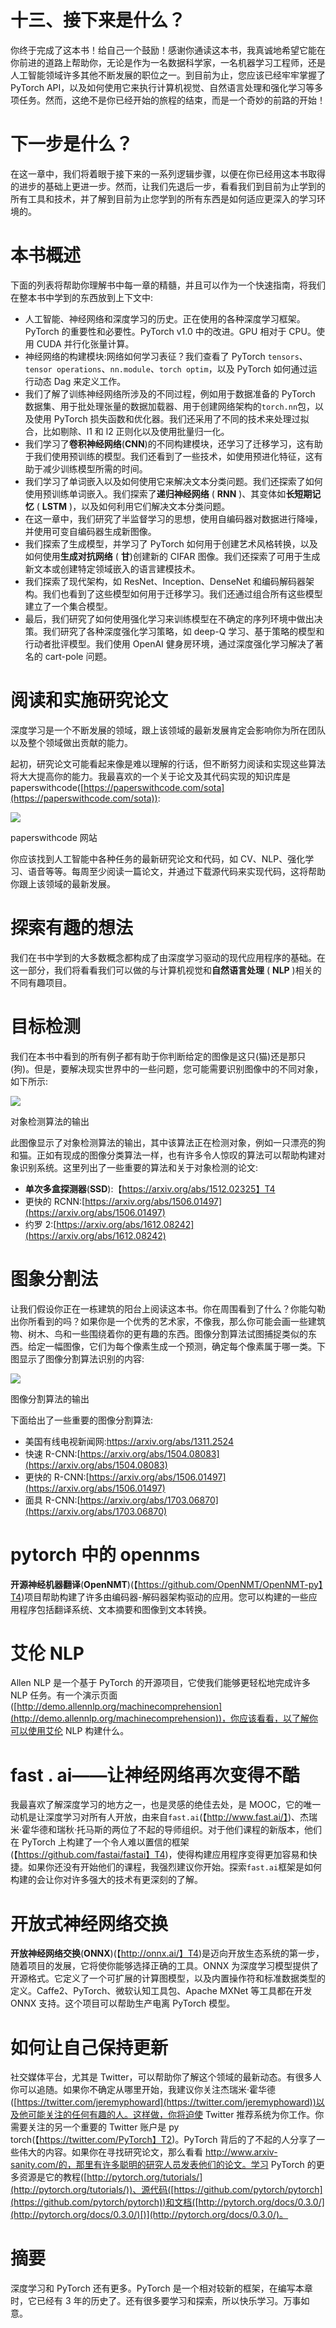 

# 十三、接下来是什么？

你终于完成了这本书！给自己一个鼓励！感谢你通读这本书，我真诚地希望它能在你前进的道路上帮助你，无论是作为一名数据科学家，一名机器学习工程师，还是人工智能领域许多其他不断发展的职位之一。到目前为止，您应该已经牢牢掌握了 PyTorch API，以及如何使用它来执行计算机视觉、自然语言处理和强化学习等多项任务。然而，这绝不是你已经开始的旅程的结束，而是一个奇妙的前路的开始！



# 下一步是什么？

在这一章中，我们将着眼于接下来的一系列逻辑步骤，以便在你已经用这本书取得的进步的基础上更进一步。然而，让我们先退后一步，看看我们到目前为止学到的所有工具和技术，并了解到目前为止您学到的所有东西是如何适应更深入的学习环境的。



# 本书概述

下面的列表将帮助你理解书中每一章的精髓，并且可以作为一个快速指南，将我们在整本书中学到的东西放到上下文中:

*   人工智能、神经网络和深度学习的历史。正在使用的各种深度学习框架。PyTorch 的重要性和必要性。PyTorch v1.0 中的改进。GPU 相对于 CPU。使用 CUDA 并行化张量计算。
*   神经网络的构建模块:网络如何学习表征？我们查看了 PyTorch `tensors`、`tensor operations`、`nn.module`、`torch optim`，以及 PyTorch 如何通过运行动态 Dag 来定义工作。
*   我们了解了训练神经网络所涉及的不同过程，例如用于数据准备的 PyTorch 数据集、用于批处理张量的数据加载器、用于创建网络架构的`torch.nn`包，以及使用 PyTorch 损失函数和优化器。我们还采用了不同的技术来处理过拟合，比如剔除、l1 和 l2 正则化以及使用批量归一化。
*   我们学习了**卷积神经网络**(**CNN**)的不同构建模块，还学习了迁移学习，这有助于我们使用预训练的模型。我们还看到了一些技术，如使用预进化特征，这有助于减少训练模型所需的时间。
*   我们学习了单词嵌入以及如何使用它来解决文本分类问题。我们还探索了如何使用预训练单词嵌入。我们探索了**递归神经网络** ( **RNN** )、其变体如**长短期记忆** ( **LSTM** )，以及如何利用它们解决文本分类问题。
*   在这一章中，我们研究了半监督学习的思想，使用自编码器对数据进行降噪，并使用可变自编码器生成新图像。
*   我们探索了生成模型，并学习了 PyTorch 如何用于创建艺术风格转换，以及如何使用**生成对抗网络** ( **甘**)创建新的 CIFAR 图像。我们还探索了可用于生成新文本或创建特定领域嵌入的语言建模技术。
*   我们探索了现代架构，如 ResNet、Inception、DenseNet 和编码解码器架构。我们也看到了这些模型如何用于迁移学习。我们还通过组合所有这些模型建立了一个集合模型。
*   最后，我们研究了如何使用强化学习来训练模型在不确定的序列环境中做出决策。我们研究了各种深度强化学习策略，如 deep-Q 学习、基于策略的模型和行动者批评模型。我们使用 OpenAI 健身房环境，通过深度强化学习解决了著名的 cart-pole 问题。



# 阅读和实施研究论文

深度学习是一个不断发展的领域，跟上该领域的最新发展肯定会影响你为所在团队以及整个领域做出贡献的能力。

起初，研究论文可能看起来像是难以理解的行话，但不断努力阅读和实现这些算法将大大提高你的能力。我最喜欢的一个关于论文及其代码实现的知识库是 paperswithcode([https://paperswithcode.com/sota](https://paperswithcode.com/sota)):

![](img/3c602442-caaa-43f8-bed5-627a121175cb.png)

paperswithcode 网站

你应该找到人工智能中各种任务的最新研究论文和代码，如 CV、NLP、强化学习、语音等等。每周至少阅读一篇论文，并通过下载源代码来实现代码，这将帮助你跟上该领域的最新发展。



# 探索有趣的想法

我们在书中学到的大多数概念都构成了由深度学习驱动的现代应用程序的基础。在这一部分，我们将看看我们可以做的与计算机视觉和**自然语言处理** ( **NLP** )相关的不同有趣项目。



# 目标检测

我们在本书中看到的所有例子都有助于你判断给定的图像是这只(猫)还是那只(狗)。但是，要解决现实世界中的一些问题，您可能需要识别图像中的不同对象，如下所示:

![](img/aaa25c1b-2c27-4dbc-8185-e0257e21505a.png)

对象检测算法的输出

此图像显示了对象检测算法的输出，其中该算法正在检测对象，例如一只漂亮的狗和猫。正如有现成的图像分类算法一样，也有许多令人惊叹的算法可以帮助构建对象识别系统。这里列出了一些重要的算法和关于对象检测的论文:

*   **单次多盒探测器**(**SSD**):【https://arxiv.org/abs/1512.02325】T4
*   更快的 RCNN:[https://arxiv.org/abs/1506.01497](https://arxiv.org/abs/1506.01497)
*   约罗 2:[https://arxiv.org/abs/1612.08242](https://arxiv.org/abs/1612.08242)



# 图象分割法

让我们假设你正在一栋建筑的阳台上阅读这本书。你在周围看到了什么？你能勾勒出你所看到的吗？如果你是一个优秀的艺术家，不像我，那么你可能会画一些建筑物、树木、鸟和一些围绕着你的更有趣的东西。图像分割算法试图捕捉类似的东西。给定一幅图像，它们为每个像素生成一个预测，确定每个像素属于哪一类。下图显示了图像分割算法识别的内容:

![](img/dd2f326a-1ecb-4c66-a936-83b3b80248db.png)

图像分割算法的输出

下面给出了一些重要的图像分割算法:

*   美国有线电视新闻网:https://arxiv.org/abs/1311.2524
*   快速 R-CNN:[https://arxiv.org/abs/1504.08083](https://arxiv.org/abs/1504.08083)
*   更快的 R-CNN:[https://arxiv.org/abs/1506.01497](https://arxiv.org/abs/1506.01497)
*   面具 R-CNN:[https://arxiv.org/abs/1703.06870](https://arxiv.org/abs/1703.06870)



# pytorch 中的 opennms

**开源神经机器翻译**(**OpenNMT**)(【https://github.com/OpenNMT/OpenNMT-py】T4)项目帮助构建了许多由编码器-解码器架构驱动的应用。您可以构建的一些应用程序包括翻译系统、文本摘要和图像到文本转换。



# 艾伦 NLP

Allen NLP 是一个基于 PyTorch 的开源项目，它使我们能够更轻松地完成许多 NLP 任务。有一个演示页面([http://demo.allennlp.org/machinecomprehension](http://demo.allennlp.org/machinecomprehension))，你应该看看，以了解你可以使用艾伦 NLP 构建什么。



# fast . ai——让神经网络再次变得不酷

我最喜欢了解深度学习的地方之一，也是灵感的绝佳去处，是 MOOC，它的唯一动机是让深度学习对所有人开放，由来自`fast.ai`(【http://www.fast.ai/】)、杰瑞米·霍华德和瑞秋·托马斯的两位了不起的导师组织。对于他们课程的新版本，他们在 PyTorch 上构建了一个令人难以置信的框架(【https://github.com/fastai/fastai】T4)，使得构建应用程序变得更加容易和快捷。如果你还没有开始他们的课程，我强烈建议你开始。探索`fast.ai`框架是如何构建的会让你对许多强大的技术有更深刻的了解。



# 开放式神经网络交换

**开放神经网络交换**(**ONNX**)(【http://onnx.ai/】T4)是迈向开放生态系统的第一步，随着项目的发展，它将使你能够选择正确的工具。ONNX 为深度学习模型提供了开源格式。它定义了一个可扩展的计算图模型，以及内置操作符和标准数据类型的定义。Caffe2、PyTorch、微软认知工具包、Apache MXNet 等工具都在开发 ONNX 支持。这个项目可以帮助生产电离 PyTorch 模型。



# 如何让自己保持更新

社交媒体平台，尤其是 Twitter，可以帮助你了解这个领域的最新动态。有很多人你可以追随。如果你不确定从哪里开始，我建议你关注杰瑞米·霍华德([https://twitter.com/jeremyphoward](https://twitter.com/jeremyphoward))以及他可能关注的任何有趣的人。这样做，你将迫使 Twitter 推荐系统为你工作。你需要关注的另一个重要的 Twitter 账户是 py torch(【https://twitter.com/PyTorch】T2)。PyTorch 背后的了不起的人分享了一些伟大的内容。如果你在寻找研究论文，那么看看 http://www.arxiv-sanity.com/的，那里有许多聪明的研究人员发表他们的论文。学习 PyTorch 的更多资源是它的教程([http://pytorch.org/tutorials/](http://pytorch.org/tutorials/))、源代码([https://github.com/pytorch/pytorch](https://github.com/pytorch/pytorch))和文档([http://pytorch.org/docs/0.3.0/](http://pytorch.org/docs/0.3.0/)[)](http://pytorch.org/docs/0.3.0/)。



# 摘要

深度学习和 PyTorch 还有更多。PyTorch 是一个相对较新的框架，在编写本章时，它已经有 3 年的历史了。还有很多要学习和探索，所以快乐学习。万事如意。